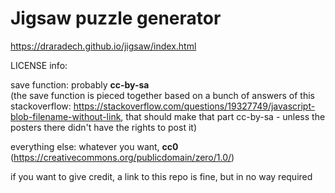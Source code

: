 # Jigsaw puzzle generator

https://draradech.github.io/jigsaw/index.html

LICENSE info:

save function: probably **cc-by-sa**  
(the save function is pieced together based on a bunch of answers of this stackoverflow:
https://stackoverflow.com/questions/19327749/javascript-blob-filename-without-link, that
should make that part cc-by-sa - unless the posters there didn't have the rights to post it)

everything else: whatever you want, **cc0** (https://creativecommons.org/publicdomain/zero/1.0/)

if you want to give credit, a link to this repo is fine, but in no way required
